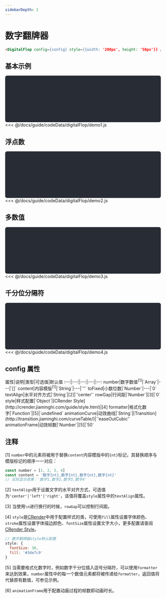 ```yaml
---
sidebarDepth: 2
---
```


# 数字翻牌器

<vue-page-btn />

```html
<DigitalFlop config={config} style={{width: '200px', height: '50px'}} />
```

<click-to-copy :info="digitalFlopTag" />

## 基本示例

<div class="chart-container" style="height: 150px;">
  <for-digital-flop :data="digitalFlop1" />
</div>

<fold-box title="点击以展示/隐藏config数据">
<<< @/docs/guide/codeData/digitalFlop/demo1.js
</fold-box>

## 浮点数

<div class="chart-container" style="height: 150px;">
  <for-digital-flop :data="digitalFlop2" />
</div>

<fold-box title="点击以展示/隐藏config数据">
<<< @/docs/guide/codeData/digitalFlop/demo2.js
</fold-box>

## 多数值

<div class="chart-container" style="height: 150px;">
  <for-digital-flop :data="digitalFlop3" />
</div>

<fold-box title="点击以展示/隐藏config数据">
<<< @/docs/guide/codeData/digitalFlop/demo3.js
</fold-box>

## 千分位分隔符

<div class="chart-container" style="height: 150px;">
  <for-digital-flop :data="digitalFlop4" />
</div>

<fold-box title="点击以展示/隐藏config数据">
<<< @/docs/guide/codeData/digitalFlop/demo4.js
</fold-box>

## config 属性

<full-width-table>
属性|说明|类型|可选值|默认值
:--:|:--:|:--:|:--:|:--:
number|数字数值<sup>[1]</sup>|`Array<Number>`|---|`[]`
content|内容模版<sup>[1]</sup>|`String`|---|`''`
toFixed|小数位数|`Number`|---|`0`
textAlign|水平对齐方式|`String`|[2]|`'center'`
rowGap|行间距|`Number`|[3]|`0`
style|样式配置|`Object`|[CRender Style](http://crender.jiaminghi.com/guide/style.html)|[4]
formatter|格式化数字|`Function`|[5]|`undefined`
animationCurve|动效曲线|`String`|[Transition](http://transition.jiaminghi.com/curveTable/)|`'easeOutCubic'`
animationFrame|动效帧数|`Number`|[5]|`50`
</full-width-table>

## 注释

[1] `number`中的元素将被用于替换`content`内容模版中的`{nt}`标记，其替换顺序与模版标记的顺序一一对应：

```js
const number = [1, 2, 3, 4]
const content = '数字{nt},数字{nt},数字{nt},数字{nt}'
// 实际显示效果：'数字1,数字2,数字3,数字4'
```

[2] `textAlign`用于设置文字的水平对齐方式，可选值为`'center'|'left'|'right'`，该值将覆盖`style`属性中的`textAlign`属性。

[3] 当使用`\n`进行换行的时候，`rowGap`可以控制行间距。

[4] `style`是[CRender](http://crender.jiaminghi.com)中用于配置样式的类，可使用`fill`属性设置字体颜色、`stroke`属性设置字体描边颜色、`fontSize`属性设置文字大小，更多配置请查阅[CRender Style](http://crender.jiaminghi.com/guide/style.html)。

```js
// 数字翻牌器style默认配置
style: {
  fontSize: 30,
  fill: '#3de7c9'
}
```

[5] 当需要格式化数字时，例如数字千分位插入逗号分隔符，可以使用`formatter`来达到效果，`number`属性中的每一个数值元素都将被传递给`formatter`，返回值将代替原有数值，可参见示例。

[6] `animationFrame`用于配置动画过程的帧数即动画时长。

<script>
import digitalFlop from './codeData/digitalFlop/index.js'

export default {
  data () {
    return {
      digitalFlopTag: `<DigitalFlop config={config} style={{width: '200px', height: '50px'}} />`,

      ...digitalFlop
    }
  }
}
</script>

<style>
.chart-container {
  position: relative;
  height: 300px;
  background-color: #282c34;
  overflow: hidden;
  border-radius: 6px;
  display: flex;
  justify-content: center;
  align-items: center;
  color: #7ec699;
  font-weight: bold;
}
</style>
